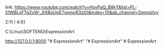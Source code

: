 link:
https://www.youtube.com/watch?v=HsyPaQ_B8kY&list=PL-51WBLyFTg2vW-_6XBoUpE7vpmoR3ztO&index=10&ab_channel=DennisIvy

2:11 / 4:51

C:\Linus\SOFTENG\ExpressionArt

http://127.0.0.1:8000
"# ExpressionArt" 
"# ExpressionArt" 
#   E x p r e s s i o n A r t  
 